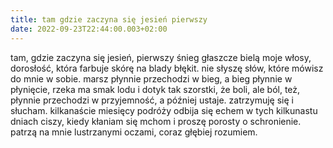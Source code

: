 ```yaml
---
title: tam gdzie zaczyna się jesień pierwszy
date: 2022-09-23T22:44:00.003+02:00
---
```

tam, gdzie zaczyna się jesień, pierwszy śnieg głaszcze bielą moje włosy, dorosłość, która farbuje skórę na blady błękit. nie słyszę słów, które mówisz do mnie w sobie. marsz płynnie przechodzi w bieg, a bieg płynnie w płynięcie, rzeka ma smak lodu i dotyk tak szorstki, że boli, ale ból, też, płynnie przechodzi w przyjemność, a później ustaje. zatrzymuję się i słucham. kilkanaście miesięcy podróży odbija się echem w tych kilkunastu dniach ciszy, kiedy kłaniam się mchom i proszę porosty o schronienie. patrzą na mnie lustrzanymi oczami, coraz głębiej rozumiem.
